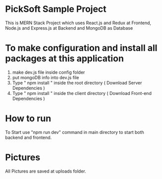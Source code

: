 # PickSoft Sample Project
This is MERN Stack Project which uses React.js and Redux at Frontend, Node.js and Express.js at Backend and MongoDB as Database

# To make configuration and install all packages at this application

1. make dev.js file inside config folder 
2. put mongoDB info into dev.js file 
3. Type  " npm install " inside the root directory  ( Download Server Dependencies ) 
4. Type " npm install " inside the client directory ( Download Front-end Dependencies )

# How to run
To Start use "npm run dev" command in main directory to start both backend and frontend.

# Pictures
All Pictures are saved at uploads folder. 





